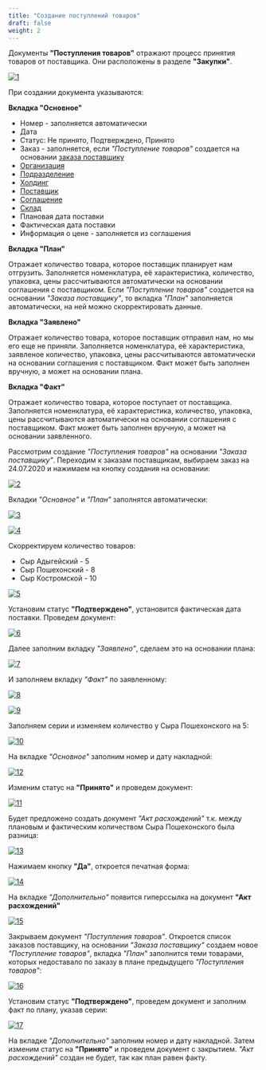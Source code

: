```yaml
---
title: "Создание поступлений товаров"
draft: false
weight: 2
---
```


Документы **"Поступления товаров"** отражают процесс принятия товаров от поставщика. Они расположены в разделе **"Закупки"**.

[![1][1]][1]

При создании документа указываются:

**Вкладка "Основное"**

- Номер - заполняется автоматически
- Дата
- Статус: Не принято, Подтверждено, Принято
- Заказ - заполняется, если *"Поступление товаров"* создается на основании [заказа поставщику](https://konstanta-it.github.io/erp4food/Purchases/OrderToSupplier)
- [Организация](https://konstanta-it.github.io/erp4food/CommonInformation/Organization)
- [Подразделение](https://konstanta-it.github.io/erp4food/CommonInformation/Department)
- [Холдинг](https://konstanta-it.github.io/erp4food/CommonInformation/Holding)
- [Поставщик](https://konstanta-it.github.io/erp4food/CommonInformation/Contractor)
- [Соглашение](https://konstanta-it.github.io/erp4food/CRM/CustomerService/Pricing/AgreementsWithContractors)
- [Склад](https://konstanta-it.github.io/erp4food/CommonInformation/Warehouse)
- Плановая дата поставки
- Фактическая дата поставки
- Информация о цене - заполняется из соглашения

**Вкладка "План"**

Отражает количество товара, которое поставщик планирует нам отгрузить. Заполняется номенклатура, её характеристика, количество, упаковка, цены рассчитываются автоматически на основании соглашения с поставщиком. Если *"Поступление товаров"* создается на основании *"Заказа поставщику"*, то вкладка *"План"* заполняется автоматически, на ней можно скорректировать данные.

**Вкладка "Заявлено"**

Отражает количество товара, которое поставщик отправил нам, но мы его еще не приняли. Заполняется номенклатура, её характеристика, заявленое количество, упаковка, цены рассчитываются автоматически на основании соглашения с поставщиком. Факт может быть заполнен вручную, а может на основании плана.

**Вкладка "Факт"**

Отражает количество товара, которое поступает от поставщика. Заполняется номенклатура, её характеристика, количество, упаковка, цены рассчитываются автоматически на основании соглашения с поставщиком. Факт может быть заполнен вручную, а может на основании заявленного.

Рассмотрим создание *"Поступления товаров"* на основании *"Заказа поставщику"*. Переходим к заказам поставщикам, выбираем заказ на 24.07.2020 и нажимаем на кнопку создания на основании:

[![2][2]][2]

Вкладки *"Основное"* и *"План"* заполнятся автоматически:

[![3][3]][3]

[![4][4]][4]

Скорректируем количество товаров:

- Сыр Адыгейский - 5
- Сыр Пошехонский - 8
- Сыр Костромской - 10

[![5][5]][5]

Установим статус **"Подтверждено"**, установится фактическая дата поставки. Проведем документ:

[![6][6]][6]

Далее заполним вкладку *"Заявлено"*, сделаем это на основании плана:

[![7][7]][7]

И заполняем вкладку *"Факт"* по заявленному:

[![8][8]][8]

[![9][9]][9]

Заполняем серии и изменяем количество у Сыра Пошехонского на 5:

[![10][10]][10]

На вкладке *"Основное"* заполним номер и дату накладной:

[![12][12]][12]

Изменим статус на **"Принято"** и проведем документ:

[![11][11]][11]

Будет предложено создать документ *"Акт расхождений"* т.к. между плановым и фактическим количеством Сыра Пошехонского была разница:

[![13][13]][13]

Нажимаем кнопку **"Да"**, откроется печатная форма:

[![14][14]][14]

На вкладке *"Дополнительно"* появится гиперссылка на документ **"Акт расхождений"**

[![15][15]][15]

Закрываем документ *"Поступления товаров"*. Откроется список заказов поставщику, на основании *"Заказа поставщику"* создаем новое *"Поступление товаров"*, вкладка *"План"* заполнится теми товарами, которых недоставало по заказу в плане предыдущего *"Поступления товаров"*:

[![16][16]][16]

Установим статус **"Подтверждено"**, проведем документ и заполним факт по плану, указав серии:

[![17][17]][17]

На вкладке *"Дополнительно"* заполним номер и дату накладной. Затем изменим статус на **"Принято"** и проведем документ с закрытием. *"Акт расхождений"* создан не будет, так как план равен факту.

[1]: 1.png
[2]: 2.png
[3]: 3.png
[4]: 4.png
[5]: 5.png
[6]: 6.png
[7]: 7.png
[8]: 8.png
[9]: 9.png
[10]: 10.png
[11]: 11.png
[12]: 12.png
[13]: 13.png
[14]: 14.png
[15]: 15.png
[16]: 16.png
[17]: 17.png